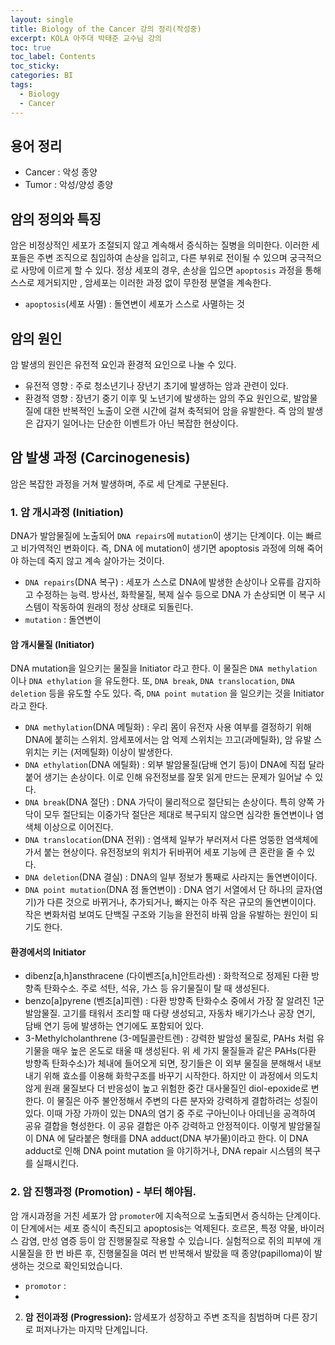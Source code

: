 ```yaml
---
layout: single
title: Biology of the Cancer 강의 정리(작성중)
excerpt: KOLA 아주대 박태준 교수님 강의
toc: true
toc_label: Contents
toc_sticky: 
categories: BI
tags:
  - Biology
  - Cancer
---
```


## 용어 정리
- Cancer : 악성 종양
- Tumor : 악성/양성 종양


## 암의 정의와 특징
암은 비정상적인 세포가 조절되지 않고 계속해서 증식하는 질병을 의미한다. 이러한 세포들은 주변 조직으로 침입하여 손상을 입히고, 다른 부위로 전이될 수 있으며 궁극적으로 사망에 이르게 할 수 있다. 정상 세포의 경우, 손상을 입으면 `apoptosis` 과정을 통해 스스로 제거되지만 , 암세포는 이러한 과정 없이 무한정 분열을 계속한다.
- `apoptosis`(세포 사멸) : 돌연변이 세포가 스스로 사멸하는 것

## 암의 원인
암 발생의 원인은 유전적 요인과 환경적 요인으로 나눌 수 있다.
- 유전적 영향 : 주로 청소년기나 장년기 초기에 발생하는 암과 관련이 있다.  
- 환경적 영향 : 장년기 중기 이후 및 노년기에 발생하는 암의 주요 원인으로, 발암물질에 대한 반복적인 노출이 오랜 시간에 걸쳐 축적되어 암을 유발한다. 즉 암의 발생은 갑자기 일어나는 단순한 이벤트가 아닌 복잡한 현상이다.

## 암 발생 과정 (Carcinogenesis)
암은 복잡한 과정을 거쳐 발생하며, 주로 세 단계로 구분된다.
### 1. 암 개시과정 (Initiation)
DNA가 발암물질에 노출되어 `DNA repairs`에 `mutation`이 생기는 단계이다. 이는 빠르고 비가역적인 변화이다. 즉, DNA 에 mutation이 생기면 apoptosis 과정에 의해 죽어야 하는데 죽지 않고 계속 살아가는 것이다.
- `DNA repairs`(DNA 복구) : 세포가 스스로 DNA에 발생한 손상이나 오류를 감지하고 수정하는 능력. 방사선, 화학물질, 복제 실수 등으로 DNA 가 손상되면 이 복구 시스템이 작동하여 원래의 정상 상태로 되돌린다.
- `mutation` : 돌연변이
#### 암 개시물질 (Initiator)
DNA mutation을 일으키는 물질을 Initiator 라고 한다. 이 물질은 `DNA methylation` 이나 `DNA ethylation` 을 유도한다. 또, `DNA break`, `DNA translocation`, `DNA deletion` 등을 유도할 수도 있다. 즉, `DNA point mutation` 을 일으키는 것을 Initiator 라고 한다.
- `DNA methylation`(DNA 메틸화) : 우리 몸이 유전자 사용 여부를 결정하기 위해 DNA에 붙히는 스위치. 암세포에서는 암 억제 스위치는 끄고(과메틸화), 암 유발 스위치는 키는 (저메틸화) 이상이 발생한다. 
- `DNA ethylation`(DNA 에틸화) : 외부 발암물질(담배 연기 등)이 DNA에 직접 달라붙어 생기는 손상이다. 이로 인해 유전정보를 잘못 읽게 만드는 문제가 일어날 수 있다.
- `DNA break`(DNA 절단) : DNA 가닥이 물리적으로 절단되는 손상이다. 특히 양쪽 가닥이 모두 절단되는 이중가닥 절단은 제대로 복구되지 않으면 심각한 돌연변이나 염색체 이상으로 이어진다.
- `DNA translocation`(DNA 전위) : 염색체 일부가 부러져서 다른 엉뚱한 염색체에 가서 붙는 현상이다. 유전정보의 위치가 뒤바뀌어 세포 기능에 큰 혼란을 줄 수 있다.
- `DNA deletion`(DNA 결실) : DNA의 일부 정보가 통째로 사라지는 돌연변이이다.
- `DNA point mutation`(DNA 점 돌연변이) : DNA 염기 서열에서 단 하나의 글자(염기)가 다른 것으로 바뀌거나, 추가되거나, 빠지는 아주 작은 규모의 돌연변이이다. 작은 변화처럼 보여도 단백질 구조와 기능을 완전히 바꿔 암을 유발하는 원인이 되기도 한다.
#### 환경에서의 Initiator
- dibenz[a,h]ansthracene (다이벤즈[a,h]안트라센) : 화학적으로 정제된 다환 방향족 탄화수소. 주로 석탄, 석유, 가스 등 유기물질이 탈 때 생성된다. 
- benzo[a]pyrene (벤조[a]피렌) : 다환 방향족 탄화수소 중에서 가장 잘 알려진 1군 발암물질. 고기를 태워서 조리할 때 다량 생성되고, 자동차 배기가스나 공장 연기, 담배 연기 등에 발생하는 연기에도 포함되어 있다.
- 3-Methylcholanthrene (3-메틸콜란트렌) : 강력한 발암성 물질로, PAHs 처럼 유기물을 매우 높은 온도로 태울 때 생성된다.
위 세 가지 물질들과 같은 PAHs(다환 방향족 탄화수소)가 체내에 들어오게 되면, 장기들은 이 외부 물질을 분해해서 내보내기 위해 효소를 이용해 화학구조를 바꾸기 시작한다. 하지만 이 과정에서 의도치 않게 원래 물질보다 더 반응성이 높고 위험한 중간 대사물질인 diol-epoxide로 변한다. 이 물질은 아주 불안정해서 주변의 다른 분자와 강력하게 결합하려는 성질이 있다. 이때 가장 가까이 있는 DNA의 염기 중 주로 구아닌이나 아데닌을 공격하여 공유 결합을 형성한다. 이 공유 결합은 아주 강력하고 안정적이다. 이렇게 발암물질이 DNA 에 달라붙은 형태를 DNA adduct(DNA 부가물)이라고 한다. 이 DNA adduct로 인해 DNA point mutation 을 야기하거나, DNA repair 시스템의 복구를 실패시킨다. 

### 2. 암 **진행과정** (Promotion) - 부터 해야됨.
암 개시과정을 거친 세포가 암 `promoter`에 지속적으로 노출되면서 증식하는 단계이다. 이 단계에서는 세포 증식이 촉진되고 apoptosis는 억제된다. 호르몬, 특정 약물, 바이러스 감염, 만성 염증 등이 암 진행물질로 작용할 수 있습니다. 실험적으로 쥐의 피부에 개시물질을 한 번 바른 후, 진행물질을 여러 번 반복해서 발랐을 때 종양(papilloma)이 발생하는 것으로 확인되었습니다.  

- `promotor` : 
- 


2. **암** **전이과정** **(Progression):** 암세포가 성장하고 주변 조직을 침범하며 다른 장기로 퍼져나가는 마지막 단계입니다.